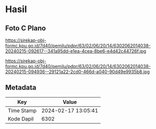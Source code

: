 # Hasil

## Foto C Plano

https://sirekap-obj-formc.kpu.go.id/7d40/pemilu/pdpr/63/02/06/20/14/6302062014038-20240215-092617--341a95dd-e1ea-4cea-8be6-e4d42c44726f.jpg

https://sirekap-obj-formc.kpu.go.id/7d40/pemilu/pdpr/63/02/06/20/14/6302062014038-20240215-094936--29121a22-2cd0-466d-a040-90d49e9935b8.jpg


## Metadata

| Key        | Value               |
| ---------- | ------------------- |
| Time Stamp | 2024-02-17 13:05:41 |
| Kode Dapil | 6302                |



